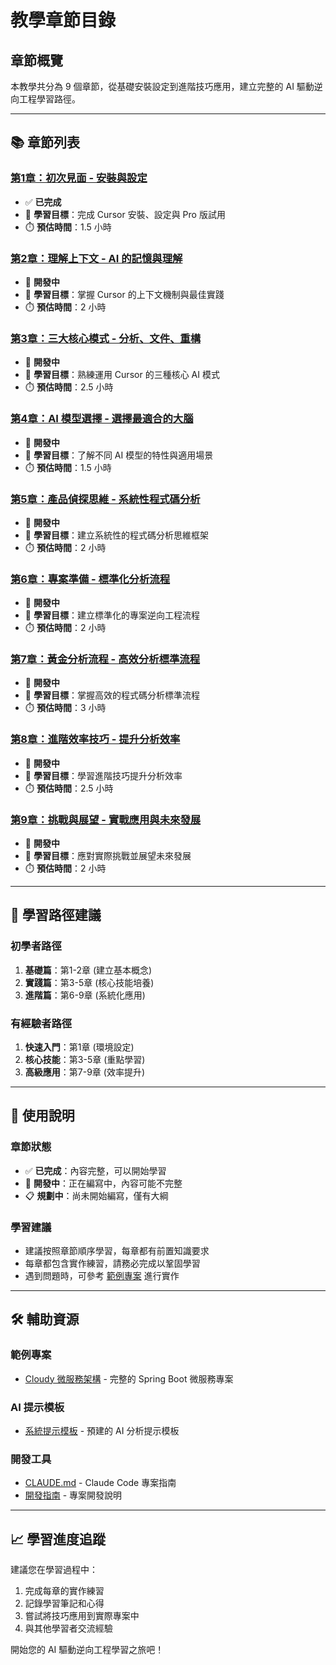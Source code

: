 # 教學章節目錄

## 章節概覽

本教學共分為 9 個章節，從基礎安裝設定到進階技巧應用，建立完整的 AI 驅動逆向工程學習路徑。

---

## 📚 章節列表

### [第1章：初次見面 - 安裝與設定](./01-installation-setup.md)
- ✅ **已完成**
- 🎯 **學習目標**：完成 Cursor 安裝、設定與 Pro 版試用
- ⏱️ **預估時間**：1.5 小時

### [第2章：理解上下文 - AI 的記憶與理解](./02-understanding-context.md)
- 🚧 **開發中**
- 🎯 **學習目標**：掌握 Cursor 的上下文機制與最佳實踐
- ⏱️ **預估時間**：2 小時

### [第3章：三大核心模式 - 分析、文件、重構](./03-core-modes.md)
- 🚧 **開發中**
- 🎯 **學習目標**：熟練運用 Cursor 的三種核心 AI 模式
- ⏱️ **預估時間**：2.5 小時

### [第4章：AI 模型選擇 - 選擇最適合的大腦](./04-model-selection.md)
- 🚧 **開發中**
- 🎯 **學習目標**：了解不同 AI 模型的特性與適用場景
- ⏱️ **預估時間**：1.5 小時

### [第5章：產品偵探思維 - 系統性程式碼分析](./05-detective-mindset.md)
- 🚧 **開發中**
- 🎯 **學習目標**：建立系統性的程式碼分析思維框架
- ⏱️ **預估時間**：2 小時

### [第6章：專案準備 - 標準化分析流程](./06-project-preparation.md)
- 🚧 **開發中**
- 🎯 **學習目標**：建立標準化的專案逆向工程流程
- ⏱️ **預估時間**：2 小時

### [第7章：黃金分析流程 - 高效分析標準流程](./07-golden-analysis-flow.md)
- 🚧 **開發中**
- 🎯 **學習目標**：掌握高效的程式碼分析標準流程
- ⏱️ **預估時間**：3 小時

### [第8章：進階效率技巧 - 提升分析效率](./08-advanced-techniques.md)
- 🚧 **開發中**
- 🎯 **學習目標**：學習進階技巧提升分析效率
- ⏱️ **預估時間**：2.5 小時

### [第9章：挑戰與展望 - 實戰應用與未來發展](./09-challenges-future.md)
- 🚧 **開發中**
- 🎯 **學習目標**：應對實際挑戰並展望未來發展
- ⏱️ **預估時間**：2 小時

---

## 🎯 學習路徑建議

### 初學者路徑
1. **基礎篇**：第1-2章 (建立基本概念)
2. **實踐篇**：第3-5章 (核心技能培養)
3. **進階篇**：第6-9章 (系統化應用)

### 有經驗者路徑
1. **快速入門**：第1章 (環境設定)
2. **核心技能**：第3-5章 (重點學習)
3. **高級應用**：第7-9章 (效率提升)

---

## 📖 使用說明

### 章節狀態
- ✅ **已完成**：內容完整，可以開始學習
- 🚧 **開發中**：正在編寫中，內容可能不完整
- 📋 **規劃中**：尚未開始編寫，僅有大綱

### 學習建議
- 建議按照章節順序學習，每章都有前置知識要求
- 每章都包含實作練習，請務必完成以鞏固學習
- 遇到問題時，可參考 [範例專案](../../tutorial-sample-project/) 進行實作

---

## 🛠️ 輔助資源

### 範例專案
- [Cloudy 微服務架構](../../tutorial-sample-project/) - 完整的 Spring Boot 微服務專案

### AI 提示模板
- [系統提示模板](../../reverse-system-prompt/) - 預建的 AI 分析提示模板

### 開發工具
- [CLAUDE.md](../../CLAUDE.md) - Claude Code 專案指南
- [開發指南](../../DEVELOPMENT_GUIDE.md) - 專案開發說明

---

## 📈 學習進度追蹤

建議您在學習過程中：
1. 完成每章的實作練習
2. 記錄學習筆記和心得
3. 嘗試將技巧應用到實際專案中
4. 與其他學習者交流經驗

開始您的 AI 驅動逆向工程學習之旅吧！